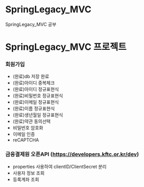 # SpringLegacy_MVC
SpringLegacy_MVC 공부
# SpringLegacy_MVC 프로젝트


### 회원가입
- (완료)db 저장 완료 
- (완료)아이디 중복체크
- (완료)아이디 정규표현식
- (완료)비밀번호 정규표현식
- (완료)이메일 정규표현식
- (완료)이름 정규표현식
- (완료)생년월일 정규표현식
- (완료)약관 동의선택
- 비밀번호 암호화
- 이메일 인증
- reCAPTCHA 

### 금융결제원 오픈API (https://developers.kftc.or.kr/dev)
- properties 사용하여 clientID/ClientSecret 분리
- 사용자 정보 조회
- 등록계좌 조회
